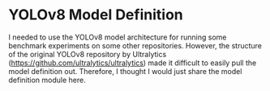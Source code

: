 # YOLOv8 Model Definition

I needed to use the YOLOv8 model architecture for running some benchmark experiments on some other repositories. However, the structure of the original YOLOv8 repository by Ultralytics (https://github.com/ultralytics/ultralytics) made it difficult to easily pull the model definition out. Therefore, I thought I would just share the model definition module here. 

